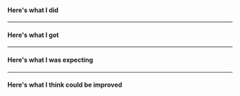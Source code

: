 <!-- If you have a question rather than an actual issue, pls use our forum:-->

<!-- https://ask.openrouteservice.org/c/sdks/qgis -->

#### Here's what I did
<!-- if applicable, best copy the coordinates of failing queries or descriptive screenshots, so we can reproduce-->

---
#### Here's what I got
<!-- examine the QGIS logs (View > Panels > Log Messages), ORStools prints the URL and Parameters when querying. Paste that here -->

---
#### Here's what I was expecting
<!-- try being as explicit as possible here -->

---
#### Here's what I think could be improved
